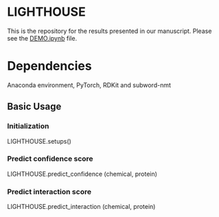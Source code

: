 # LIGHTHOUSE
This is the repository for the results presented in our manuscript. 
Please see the <a href='https://github.com/Shimizu-group/LIGHTHOUSE/blob/main/DEMO.ipynb'>DEMO.ipynb</a> file.
# Dependencies
Anaconda environment, PyTorch, RDKit and subword-nmt
## Basic Usage
### Initialization
LIGHTHOUSE.setups()
### Predict confidence score
LIGHTHOUSE.predict_confidence (chemical, protein)
### Predict interaction score
LIGHTHOUSE.predict_interaction (chemical, protein)
